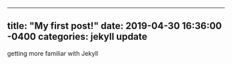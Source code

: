 
---
title: "My first post!"
date: 2019-04-30 16:36:00 -0400
categories: jekyll update
---


getting more familiar with Jekyll

